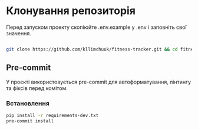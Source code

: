 # Клонування репозиторія
Перед запуском проекту скопіюйте .env.example у .env і заповніть свої значення.
```bash

git clone https://github.com/kllimchuuk/fitness-tracker.git && cd fitness-tracker && cp .env.example .env && docker compose up --build
```
## Pre-commit

У проєкті використовується pre-commit для автоформатування, лінтингу та  фіксів перед комітом.

### Встановлення
```bash
pip install -r requirements-dev.txt
pre-commit install
```
